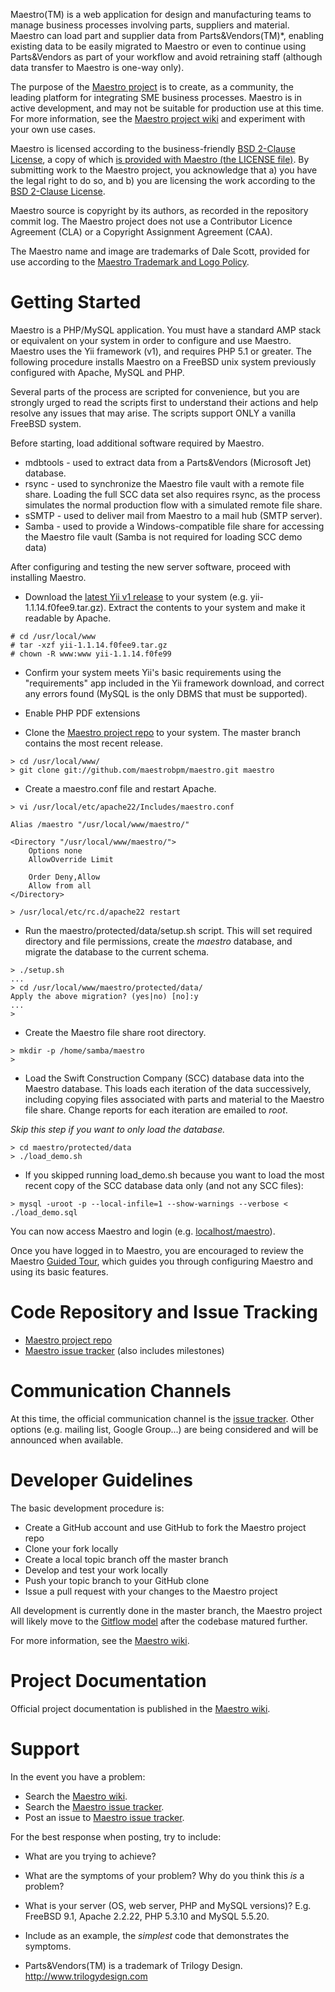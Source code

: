 Maestro(TM) is a web application for design and manufacturing teams to manage business processes involving parts, suppliers and material. Maestro can load part and supplier data from Parts&Vendors(TM)*, enabling existing data to be easily migrated to Maestro or even to continue using Parts&Vendors as part of your workflow and avoid retraining staff (although data transfer to Maestro is one-way only).

The purpose of the [Maestro project](https://www.github.com/maestrobpm/maestro) is to create, as a community, the leading platform for integrating SME business processes. Maestro is in active development, and may not be suitable for production use at this time. For more information, see the [Maestro project wiki](https://github.com/maestrobpm/maestro/wiki) and experiment with your own use cases.

Maestro is licensed according to the business-friendly [BSD 2-Clause License](http://opensource.org/licenses/BSD-2-Clause), a copy of which [is provided with Maestro (the LICENSE file)](https://github.com/maestrobpm/maestro/blob/master/LICENSE). By submitting work to the Maestro project, you acknowledge that a) you have the legal right to do so, and b) you are licensing the work according to the [BSD 2-Clause License](http://opensource.org/licenses/BSD-2-Clause).

Maestro source is copyright by its authors, as recorded in the repository commit log. The Maestro project does not use a Contributor Licence Agreement (CLA) or a Copyright Assignment Agreement (CAA). 

The Maestro name and image are trademarks of Dale Scott, provided for use according to the [Maestro Trademark and Logo Policy](https://github.com/maestrobpm/maestro/wiki/Trademark-and-logo-policy).

Getting Started
===============
Maestro is a PHP/MySQL application. You must have a standard AMP stack or equivalent on your system in order to configure and use Maestro. Maestro uses the Yii framework (v1), and requires PHP 5.1 or greater. The following procedure installs Maestro on a FreeBSD unix system previously configured with Apache, MySQL and PHP.

Several parts of the process are scripted for convenience, but you are strongly urged to read the scripts first to understand their actions and help resolve any issues that may arise. The scripts support ONLY a vanilla FreeBSD system.

Before starting, load additional software required by Maestro.
* mdbtools - used to extract data from a Parts&Vendors (Microsoft Jet) database.
* rsync - used to synchronize the Maestro file vault with a remote file share. Loading the full SCC data set also requires rsync, as the process simulates the normal production flow with a simulated remote file share.  
* sSMTP - used to deliver mail from Maestro to a mail hub (SMTP server).
* Samba - used to provide a Windows-compatible file share for accessing the Maestro file vault (Samba is not required for loading SCC demo data)

After configuring and testing the new server software, proceed with installing Maestro.

* Download the [latest Yii v1 release](http://www.yiiframework.com) to your system (e.g. yii-1.1.14.f0fee9.tar.gz). Extract the contents to your system and make it readable by Apache.

```
# cd /usr/local/www
# tar -xzf yii-1.1.14.f0fee9.tar.gz
# chown -R www:www yii-1.1.14.f0fe99
```

* Confirm your system meets Yii's basic requirements using the "requirements" app included in the Yii framework download, and correct any errors found (MySQL is the only DBMS that must be supported).

* Enable PHP PDF extensions

* Clone the [Maestro project repo](https://github.com/maestrobpm/maestro) to your system. The master branch contains the most recent release.

```
> cd /usr/local/www/
> git clone git://github.com/maestrobpm/maestro.git maestro
```

* Create a maestro.conf file and restart Apache.

```
> vi /usr/local/etc/apache22/Includes/maestro.conf

Alias /maestro "/usr/local/www/maestro/"

<Directory "/usr/local/www/maestro/">
    Options none
    AllowOverride Limit

    Order Deny,Allow
    Allow from all
</Directory>

> /usr/local/etc/rc.d/apache22 restart
```

* Run the maestro/protected/data/setup.sh script. This will set required directory and file permissions, create the *maestro* database, and migrate the database to the current schema.

```
> ./setup.sh
...
> cd /usr/local/www/maestro/protected/data/
Apply the above migration? (yes|no) [no]:y
...
>
```

* Create the Maestro file share root directory.

```
> mkdir -p /home/samba/maestro
>
```

* Load the Swift Construction Company (SCC) database data into the Maestro database. This loads each iteration of the data successively, including copying files associated with parts and material to the Maestro file share. Change reports for each iteration are emailed to *root*.

*Skip this step if you want to only load the database.*

```
> cd maestro/protected/data
> ./load_demo.sh
```

* If you skipped running load_demo.sh because you want to load the most recent copy of the SCC database data only (and not any SCC files):

```
> mysql -uroot -p --local-infile=1 --show-warnings --verbose < ./load_demo.sql
```

You can now access Maestro and login (e.g. [localhost/maestro](http://localhost/maestro)).

Once you have logged in to Maestro, you are encouraged to review the Maestro [Guided Tour](http://github.com/maestrobpm/maestro/wiki/Guided-tour), which guides you through configuring Maestro and using its basic features.

Code Repository and Issue Tracking
==================================
* [Maestro project repo](https://github.com/maestrobpm/maestro)
* [Maestro issue tracker](https://github.com/maestrobpm/maestro/issues) (also includes milestones)

Communication Channels
======================
At this time, the official communication channel is the [issue tracker](https://github.com/maestrobpm/maestro/issues). Other options (e.g. mailing list, Google Group...) are being considered and will be announced when available.

Developer Guidelines
====================
The basic development procedure is:
* Create a GitHub account and use GitHub to fork the Maestro project repo
* Clone your fork locally
* Create a local topic branch off the master branch
* Develop and test your work locally
* Push your topic branch to your GitHub clone
* Issue a pull request with your changes to the Maestro project

All development is currently done in the master branch, the Maestro project will likely move to the [Gitflow model](http://nvie.com/posts/a-successful-git-branching-model/) after the codebase matured further.

For more information, see the [Maestro wiki](https://github.com/maestrobpm/maestro/wiki).

Project Documentation
=====================
Official project documentation is published in the [Maestro wiki](https://github.com/maestrobpm/maestro/wiki/).

Support
=======
In the event you have a problem:

* Search the [Maestro wiki](https://github.com/maestrobpm/maestro/wiki/).
* Search the [Maestro issue tracker](https://github.com/maestrobpm/maestro/issues).
* Post an issue to [Maestro issue tracker](https://github.com/maestrobpm/maestro/issues).

For the best response when posting, try to include:

* What are you trying to achieve?
* What are the symptoms of your problem? Why do you think this  *is* a problem?
* What is your server (OS, web server, PHP and MySQL versions)? E.g. FreeBSD 9.1, Apache 2.2.22, PHP 5.3.10 and MySQL 5.5.20.
* Include as an example, the *simplest* code that demonstrates the symptoms.



* Parts&Vendors(TM) is a trademark of Trilogy Design. http://www.trilogydesign.com
